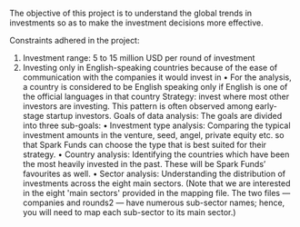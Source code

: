 The objective of this project is to understand the global trends in investments so as to make the investment decisions more effective.

Constraints adhered in the project:
1.	Investment range: 5 to 15 million USD per round of investment
2.	Investing only in English-speaking countries because of the ease of communication with the companies it would invest in
•	For the analysis, a country is considered to be English speaking only if English is one of the official languages in that country
Strategy: invest where most other investors are investing. This pattern is often observed among early-stage startup investors.
Goals of data analysis: The goals are divided into three sub-goals:
•	Investment type analysis: Comparing the typical investment amounts in the venture, seed, angel, private equity etc. so that Spark Funds can choose the type that is best suited for their strategy.
•	Country analysis: Identifying the countries which have been the most heavily invested in the past. These will be Spark Funds’ favourites as well.
•	Sector analysis: Understanding the distribution of investments across the eight main sectors. (Note that we are interested in the eight 'main sectors' provided in the mapping file. The two files — companies and rounds2 — have numerous sub-sector names; hence, you will need to map each sub-sector to its main sector.)



